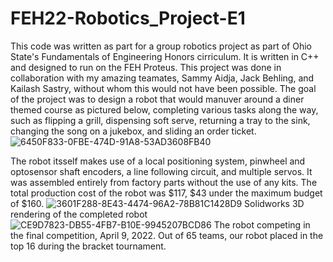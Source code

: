 # FEH22-Robotics_Project-E1
This code was written as part for a group robotics project as part of Ohio State's Fundamentals of Engineering Honors cirriculum. It is
written in C++ and designed to run on the FEH Proteus. 
This project was done in collaboration with my amazing teamates, Sammy Aidja, Jack Behling, and Kailash Sastry, without whom this would not have been possible.
The goal of the project was to design a robot that would manuver around a diner themed course as pictured below, completing various tasks along the way, such as flipping a grill, dispensing soft serve, returning a tray to the sink, changing the song on a jukebox, and sliding an order ticket. 
![6450F833-0FBE-474D-91A8-53AD3608FB40](https://user-images.githubusercontent.com/29485670/178905055-106728fc-2fa1-4b5e-b02b-69ec9d204fe8.jpeg)

The robot itsself makes use of a local positioning system, pinwheel and optosensor shaft encoders, a line following circuit, and multiple servos. It was assembled entirely from factory parts without the use of any kits. The total production cost of the robot was $117, $43 under the maximum budget of $160.
![3601F288-8E43-4474-96A2-78B81C1428D9](https://user-images.githubusercontent.com/29485670/178902388-f6cbb622-e829-4097-9a75-47c5a5ed69df.png)
Solidworks 3D rendering of the completed robot
![CE9D7823-DB55-4FB7-B10E-9945207BCD86](https://user-images.githubusercontent.com/29485670/178902428-b2cd2758-a3a7-41fa-b7d8-41d184378edf.jpeg)
The robot competing in the final competition, April 9, 2022.
Out of 65 teams, our robot placed in the top 16 during the bracket tournament. 

